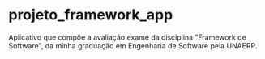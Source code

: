 # projeto_framework_app

Aplicativo que compõe a avaliação exame da disciplina "Framework de Software", da minha graduação em Engenharia de Software pela UNAERP.

